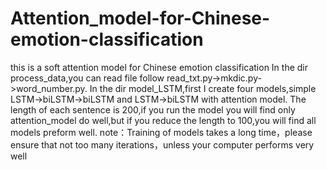 # Attention_model-for-Chinese-emotion-classification
this is a soft attention model for Chinese emotion classification
In the dir process_data,you can read file follow read_txt.py->mkdic.py->word_number.py.
In the dir model_LSTM,first I create four models,simple LSTM->biLSTM->biLSTM and LSTM->biLSTM with attention model.
The length of each sentence is 200,if you run the model you will find only attention_model do well,but if you reduce the length to 100,you will find all models preform well.
note：Training of models takes a long time，please ensure that not too many iterations，unless your computer performs very well
